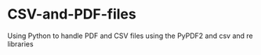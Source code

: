# CSV-and-PDF-files
Using Python to handle PDF and CSV files
using the PyPDF2 and csv and re libraries
